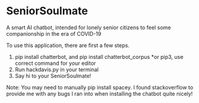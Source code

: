 # SeniorSoulmate
A smart AI chatbot, intended for lonely senior citizens to feel some companionship in the era of COVID-19

To use this application, there are first a few steps.

1. pip install chatterbot, and pip install chatterbot_corpus *or pip3, use correct command for your editor
2. Run hackdavis.py in your terminal
3. Say hi to your SeniorSoulmate!

Note: You may need to manually pip install spacey. I found stackoverflow to provide me with any bugs I ran into when installing the chatbot quite nicely!
